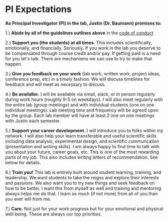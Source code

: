 # PI Expectations

**As Principal Investigator (PI) in the lab, Justin (Dr. Baumann) promises to:**

1.) **Abide by all of the guidelines outlines above** in the [code of conduct](code-of-conduct-and-community-guidelines.md)

2.) **Support you (the students) at all times**. This includes scientifically, emotionally, and financially. Seriously. If you work in the lab you deserve to be compensated through course credit and/or pay. If getting paid is a need for you let's talk. There are mechanisms we can use to try to make that happen.  &#x20;

3.) **Give you feedback on your work** (lab work, written work, project ideas, conference prep, etc) in a timely fashion. We will discuss timelines for feedback and will meet as necessary to discuss.&#x20;

4.) **Be availalbe.** I will be available via email, slack, or in person regularly during work hours (roughly 9-5 on weekdays). I will also meet regularly with the entire lab (group meetings) and with individual students (one on one individual meetings). Lab meeting time and frequency will be agreed upon by the group. Each lab member will have at least 2 one on one meetings with Justin each semester.&#x20;

5.) **Support your career development.** I will introduce you to folks within my network. I will also help your learn transferable and useful scientific skills including data analysis, experimental design, and scientific communcation (presentation and writing skills). I am always happy to find time to talk with you about your future, career goals, etc. This is one of the most rewarding parts of my job. This also includes writing letters of recommendation. See below for details.&#x20;

6.) **Train you!** This lab is entirely built around student learning, training, and leadership. We want students to take the reigns and explore their interests and passions. We also want you to try new things and seek feedback on how to be better. I want this from myself as well and training and mentoring always helps me do that. I learn as much (if not more) from all of you than you ever will from me. &#x20;

7.) **Care.** Not just for your work progress but for your emotional and physical well being. These are always our top priorities.
